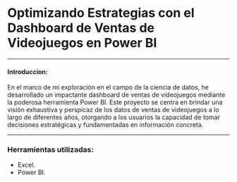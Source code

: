 # Optimizando Estrategias con el Dashboard de Ventas de Videojuegos en Power BI

------------
#### Introduccion:
En el marco de mi exploración en el campo de la ciencia de datos, he desarrollado un impactante dashboard de ventas de videojuegos mediante la poderosa herramienta Power BI. Este proyecto se centra en brindar una visión exhaustiva y perspicaz de los datos de ventas de videojuegos a lo largo de diferentes años, otorgando a los usuarios la capacidad de tomar decisiones estratégicas y fundamentadas en información concreta.

------------
### Herramientas utilizadas:
- Excel.
- Power BI.

